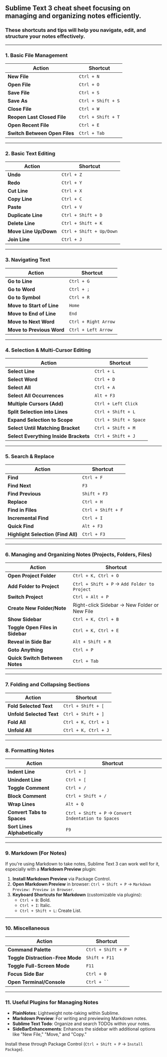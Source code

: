 ##  **Sublime Text 3 cheat sheet** focusing on managing and organizing notes efficiently. 
### These shortcuts and tips will help you navigate, edit, and structure your notes effectively.

---

### **1. Basic File Management**
| **Action**                         | **Shortcut**                |
|------------------------------------|-----------------------------|
| **New File**                       | `Ctrl + N`                  |
| **Open File**                      | `Ctrl + O`                  |
| **Save File**                      | `Ctrl + S`                  |
| **Save As**                        | `Ctrl + Shift + S`          |
| **Close File**                     | `Ctrl + W`                  |
| **Reopen Last Closed File**        | `Ctrl + Shift + T`          |
| **Open Recent File**               | `Ctrl + E`                  |
| **Switch Between Open Files**      | `Ctrl + Tab`                |

---

### **2. Basic Text Editing**
| **Action**                         | **Shortcut**                |
|------------------------------------|-----------------------------|
| **Undo**                           | `Ctrl + Z`                  |
| **Redo**                           | `Ctrl + Y`                  |
| **Cut Line**                       | `Ctrl + X`                  |
| **Copy Line**                      | `Ctrl + C`                  |
| **Paste**                          | `Ctrl + V`                  |
| **Duplicate Line**                 | `Ctrl + Shift + D`          |
| **Delete Line**                    | `Ctrl + Shift + K`          |
| **Move Line Up/Down**              | `Ctrl + Shift + Up/Down`    |
| **Join Line**                      | `Ctrl + J`                  |

---

### **3. Navigating Text**
| **Action**                         | **Shortcut**                |
|------------------------------------|-----------------------------|
| **Go to Line**                     | `Ctrl + G`                  |
| **Go to Word**                     | `Ctrl + ;`                  |
| **Go to Symbol**                   | `Ctrl + R`                  |
| **Move to Start of Line**          | `Home`                      |
| **Move to End of Line**            | `End`                       |
| **Move to Next Word**              | `Ctrl + Right Arrow`        |
| **Move to Previous Word**          | `Ctrl + Left Arrow`         |

---

### **4. Selection & Multi-Cursor Editing**
| **Action**                         | **Shortcut**                |
|------------------------------------|-----------------------------|
| **Select Line**                    | `Ctrl + L`                  |
| **Select Word**                    | `Ctrl + D`                  |
| **Select All**                     | `Ctrl + A`                  |
| **Select All Occurrences**         | `Alt + F3`                  |
| **Multiple Cursors (Add)**         | `Ctrl + Left Click`         |
| **Split Selection into Lines**     | `Ctrl + Shift + L`          |
| **Expand Selection to Scope**      | `Ctrl + Shift + Space`      |
| **Select Until Matching Bracket**  | `Ctrl + Shift + M`          |
| **Select Everything Inside Brackets**| `Ctrl + Shift + J`        |

---

### **5. Search & Replace**
| **Action**                         | **Shortcut**                |
|------------------------------------|-----------------------------|
| **Find**                           | `Ctrl + F`                  |
| **Find Next**                      | `F3`                        |
| **Find Previous**                  | `Shift + F3`                |
| **Replace**                        | `Ctrl + H`                  |
| **Find in Files**                  | `Ctrl + Shift + F`          |
| **Incremental Find**               | `Ctrl + I`                  |
| **Quick Find**                     | `Alt + F3`                  |
| **Highlight Selection (Find All)** | `Ctrl + F3`                 |

---

### **6. Managing and Organizing Notes (Projects, Folders, Files)**
| **Action**                         | **Shortcut**                |
|------------------------------------|-----------------------------|
| **Open Project Folder**            | `Ctrl + K, Ctrl + O`        |
| **Add Folder to Project**          | `Ctrl + Shift + P` → `Add Folder to Project` |
| **Switch Project**                 | `Ctrl + Alt + P`            |
| **Create New Folder/Note**         | Right-click Sidebar → New Folder or New File |
| **Show Sidebar**                   | `Ctrl + K, Ctrl + B`        |
| **Toggle Open Files in Sidebar**   | `Ctrl + K, Ctrl + E`        |
| **Reveal in Side Bar**             | `Alt + Shift + R`           |
| **Goto Anything**                  | `Ctrl + P`                  |
| **Quick Switch Between Notes**     | `Ctrl + Tab`                |

---

### **7. Folding and Collapsing Sections**
| **Action**                         | **Shortcut**                |
|------------------------------------|-----------------------------|
| **Fold Selected Text**             | `Ctrl + Shift + [ `         |
| **Unfold Selected Text**           | `Ctrl + Shift + ] `         |
| **Fold All**                       | `Ctrl + K, Ctrl + 1`        |
| **Unfold All**                     | `Ctrl + K, Ctrl + J`        |

---

### **8. Formatting Notes**
| **Action**                         | **Shortcut**                |
|------------------------------------|-----------------------------|
| **Indent Line**                    | `Ctrl + ]`                  |
| **Unindent Line**                  | `Ctrl + [`                  |
| **Toggle Comment**                 | `Ctrl + /`                  |
| **Block Comment**                  | `Ctrl + Shift + /`          |
| **Wrap Lines**                     | `Alt + Q`                   |
| **Convert Tabs to Spaces**         | `Ctrl + Shift + P` → `Convert Indentation to Spaces` |
| **Sort Lines Alphabetically**      | `F9`                        |

---

### **9. Markdown (For Notes)**
If you're using Markdown to take notes, Sublime Text 3 can work well for it, especially with a **Markdown Preview** plugin:
1. **Install Markdown Preview** via Package Control.
2. **Open Markdown Preview** in browser: `Ctrl + Shift + P` → `Markdown Preview: Preview in Browser`.
3. **Keyboard Shortcuts for Markdown** (customizable via plugins):
   - `Ctrl + B`: Bold.
   - `Ctrl + I`: Italic.
   - `Ctrl + Shift + L`: Create List.

---

### **10. Miscellaneous**
| **Action**                         | **Shortcut**                |
|------------------------------------|-----------------------------|
| **Command Palette**                | `Ctrl + Shift + P`          |
| **Toggle Distraction-Free Mode**   | `Shift + F11`               |
| **Toggle Full-Screen Mode**        | `F11`                       |
| **Focus Side Bar**                 | `Ctrl + 0`                  |
| **Open Terminal/Console**          | `Ctrl + `` `                |

---

### **11. Useful Plugins for Managing Notes**
- **PlainNotes**: Lightweight note-taking within Sublime.
- **Markdown Preview**: For writing and previewing Markdown notes.
- **Sublime Text Todo**: Organize and search TODOs within your notes.
- **SideBarEnhancements**: Enhances the sidebar with additional options like "New File," "Move," and "Copy."
  
Install these through Package Control (`Ctrl + Shift + P` → `Install Package`).
